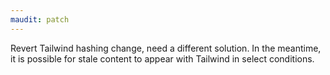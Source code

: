 ```yaml
---
maudit: patch
---
```


Revert Tailwind hashing change, need a different solution. In the meantime, it is possible for stale content to appear with Tailwind in select conditions.
